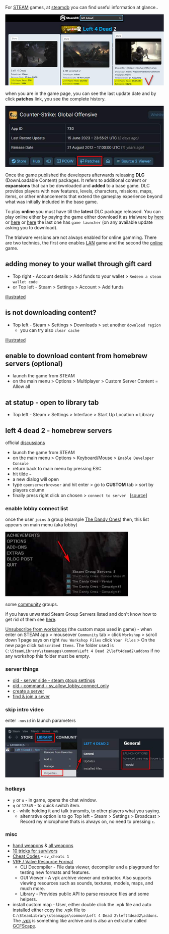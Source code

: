 For [STEAM](https://is.gd/7bPxIZ) games, at [steamdb](https://steamdb.info/) you can find useful information at glance..  

![img](../assets/steam1.jpg)

when you are in the game page, you can see the last update date and by click **patches** link, you see the complete history.  

![img](../assets/steam2.jpg)

Once the game published the developers afterwards releasing **DLC** (DownLoadable Content) packages.  It refers to additional content or **expansions** that can be downloaded and **added** to a base game. DLC provides players with new features, levels, characters, missions, maps, items, or other enhancements that extend the gameplay experience beyond what was initially included in the base game.  

To play **online** you must have till the **latest** DLC package released. You can play online either by paying the game either download it as trialware by [here](https://thepiratebay.org/search.php?q=user:liluser) or [here](https://cs.rin.ru/) or [here](https://se7en.ws/?lang=en) the last one has `game launcher` (on any available update asking you to download).

The trialware versions are not always enabled for online gamming. There are two technics, the first one enables [LAN](https://gitlab.com/Mr_Goldberg/goldberg_emulator) game and the second the [online](https://hl2go.com/downloads/dedicated-servers/srcds/revemu-latest-version-linux-windows/) game.  

## adding money to your wallet through gift card  
* Top right - Account details > Add funds to your wallet > `Redeem a steam wallet code`
* or Top left - Steam > Settings > Account > Add funds

[illustrated](https://www.mygiftcardsupply.com/how-to-redeem-your-steam-gift-card/)

## is not downloading content?  
* Top left - Steam > Settings > Downloads > set another `download region`
  * you can try also `clear cache`

[illustrated](https://youtu.be/RSSQhcE3si4?t=142)

## enable to download content from homebrew servers (optional)

* launch the game from STEAM
* on the main menu > Options > Multiplayer > Custom Server Content = Allow all

## at statup - open to library tab
* Top left - Steam > Settings > Interface > Start Up Location = Library

## left 4 dead 2 - homebrew servers 

official [discussions](https://steamcommunity.com/app/550/discussions/)

* launch the game from STEAM 
* on the main menu > Options > Keyboard/Mouse > `Enable Developer Console` 
* return back to main menu by pressing ESC
* hit tilde `~`
* a new dialog will open
* type `openserverbrowser` and hit enter > go to **CUSTOM** tab > sort by players column
* finally press right click on chosen > `connect to server` &nbsp; [[source](https://gamefaqs.gamespot.com/boards/960510-left-4-dead-2/52324192)]

### enable lobby connect list
once the user `joins` a group (example [The Dandy Ones](https://steamcommunity.com/groups/TheDandyOnes)) then, this list appears on main menu (aka lobby)  

![img](../assets/l4d2_lobby_servers.jpg)

some [community](https://steamcommunity.com/search/groups/#text=L4D2+group+servers) groups.  

if you have unwanted Steam Group Servers listed and don't know how to get rid of them see [here](https://steamcommunity.com/sharedfiles/filedetails/?id=652510755).  

[Unsubscribe from workshops](https://www.youtube.com/watch?v=c3jtRUiuJzU&t=26s) (the custom maps used in game) - when enter on STEAM app > mouseover `Community` tab > click `Workshop` > scroll down 1 page says on right `You Workshop Files` click `Your Files` > On the new page click `Subscribed Items`.  The folder used is `C:\SteamLibrary\steamapps\common\Left 4 Dead 2\left4dead2\addons` if no any workshop this folder must be empty.  

### server things
* [old - server side - steam gtoup settings](https://pricklytech.wordpress.com/2008/12/17/left-4-dead-steam-group-server-settings/)
* [old - command - sv_allow_lobby_connect_only](https://commands.gg/l4d2/sv-allow-lobby-connect-only)
* [create a server](https://steamcommunity.com/sharedfiles/filedetails/?id=276173458)
* [find & join a sever](https://steamcommunity.com/sharedfiles/filedetails/?id=573020642)

### skip intro video

enter `-novid` in launch parameters  

![img](../assets/l4d2_novid.jpg)

### hotkeys

* `y` or `u` - in game, opens the chat window.
* `q` or `12345` - to quick switch item.
* `c` - while holding it and talk transmits, to other players what you saying.
   * altenrative option is to go Top left - Steam > Settings > Broadcast > Record my microphone thats is always on, no need to pressing `c`.

### misc

* [hand weapons](https://imgur.com/a/8FBIe1K) & [all weapons](https://left4dead.fandom.com/wiki/Weapons)
* [10 tricks for survivors](https://www.youtube.com/watch?v=AEWIe3YRq7Y)
* [Cheat Codes](https://www.liveabout.com/left-4-dead-2-cheats-pc-3401984) - `sv_cheats 1`
* [VRF / Valve Resource Format](https://github.com/SteamDatabase/ValveResourceFormat)
  * CLI Decompiler - File data viewer, decompiler and a playground for testing new formats and features.
  * GUI Viewer - A vpk archive viewer and extractor. Also supports viewing resources such as sounds, textures, models, maps, and much more.
  * Library - Provides public API to parse resource files and some helpers.
* install custom map - User, either double click the .vpk file and auto installed either copy the .vpk file to `C:\SteamLibrary\steamapps\common\Left 4 Dead 2\left4dead2\addons`. The [.vpk](https://www.gamemaps.com/details/26998) is something like archive and is also an extractor called [GCFScape](https://developer.valvesoftware.com/wiki/GCFScape). 